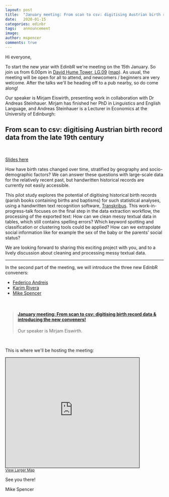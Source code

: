 ```yaml
---
layout: post
title:  "January meeting: From scan to csv: digitising Austrian birth record data from the late 19th century & introducing the new EdinbR conveners!"
date:   2020-01-15
categories: edinbr
tags:   announcement
image:
author: mspencer
comments: true
---
```




Hi everyone,
<br/>


To start the new year with EdinbR we're meeting on the 15th January. So join us from 6.00pm in [David Hume Tower, LG.09](https://www.ed.ac.uk/timetabling-examinations/timetabling/room-bookings/bookable-rooms3/room/0228_-1_LG.09) ([map](https://www.openstreetmap.org/way/5325200)). As usual, the meeting will be open for all to attend, and newcomers / beginners are very welcome. After the talks we'll be heading off to a pub nearby, so do come along!


Our speaker is Mirjam Eiswirth, presenting work in collaboration with Dr Andreas Steinhauer. Mirjam has finished her PhD in Linguistics and English Language, and Andreas Steinhauer is a Lecturer in Economics at the University of Edinburgh:

## From scan to csv: digitising Austrian birth record data from the late 19th century
<br/>

[Slides here](https://mirjameiswirth.wordpress.com/2020/01/16/from-scan-to-csv-a-digital-humanities-project/)

How have birth rates changed over time, stratified by geography and socio-demographic factors? We can answer these questions with large-scale data for the relatively recent past, but handwritten historical records are currently not easily accessible.

This pilot study explores the potential of digitising historical birth records (parish books containing births and baptisms) for such statistical analyses, using a handwritten text recognition software, [Transkribus](https://transkribus.eu/Transkribus/).  This work-in-progress-talk focuses on the final step in the data extraction workflow, the processing of the exported text: How can we clean messy textual data in tables, which still contains spelling errors? Which keyword spotting and classification or clustering tools could be applied? How can we extrapolate social information like for example the sex of the baby or the parents’ social status?

We are looking forward to sharing this exciting project with you, and to a lively discussion about cleaning and processing messy textual data.

---

In the second part of the meeting, we will introduce the three new EdinbR conveners:

* [Federico Andreis](https://twitter.com/Chicco_Stat)
* [Karim Rivera](https://twitter.com/karimsinha)
* [Mike Spencer](https://twitter.com/MikeRSpencer)


<br/>
<blockquote class="embedly-card"><h4><a href="https://www.meetup.com/EdinbR/events/267805800/">January meeting: From scan to csv: digitising birth record data & introducing the new conveners!</a></h4><p>Our speaker is Mirjam Eiswirth.</p></blockquote>
<script async src="//cdn.embedly.com/widgets/platform.js" charset="UTF-8"></script>

<br/>

This is where we'll be hosting the meeting:

<iframe width="425" height="350" frameborder="0" scrolling="no" marginheight="0" marginwidth="0" src="https://www.openstreetmap.org/export/embed.html?bbox=-3.187716901302338%2C55.942479993805186%2C-3.1859815120697026%2C55.943822851362&amp;layer=mapnik" style="border: 1px solid black"></iframe><br/><small><a href="https://www.openstreetmap.org/#map=19/55.94315/-3.18685">View Larger Map</a></small>

See you there!

Mike Spencer
